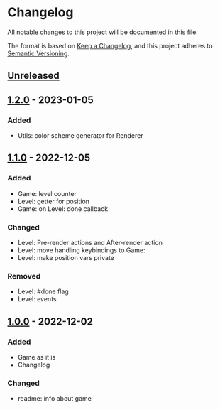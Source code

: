 # Changelog

All notable changes to this project will be documented in this file.

The format is based on [Keep a Changelog](https://keepachangelog.com/en/1.0.0/),
and this project adheres to [Semantic Versioning](https://semver.org/spec/v2.0.0.html).

## [Unreleased]

## [1.2.0] - 2023-01-05

### Added
- Utils: color scheme generator for Renderer

## [1.1.0] - 2022-12-05

### Added
- Game: level counter
- Level: getter for position
- Game: on Level: done callback

### Changed
- Level: Pre-render actions and After-render action
- Level: move handling keybindings to Game:
- Level: make position vars private

### Removed
- Level: #done flag
- Level: events

## [1.0.0] - 2022-12-02

### Added
- Game as it is
- Changelog

### Changed
- readme: info about game

[unreleased]: https://github.com/ArtemNikolaev/js-sets-maps-example/compare/v1.2.0...HEAD
[1.2.0]: https://github.com/ArtemNikolaev/js-sets-maps-example/compare/v1.1.0...v1.2.0
[1.1.0]: https://github.com/ArtemNikolaev/js-sets-maps-example/compare/v1.0.0...v1.1.0
[1.0.0]: https://github.com/ArtemNikolaev/js-sets-maps-example/releases/tag/v1.0.0
